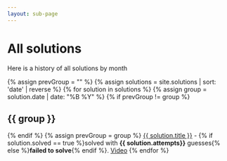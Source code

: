 ```yaml
---
layout: sub-page
---
```

# All solutions

Here is a history of all solutions by month

{% assign prevGroup = "" %}
{% assign solutions = site.solutions | sort: 'date' | reverse %}
{% for solution in solutions %}
{% assign group = solution.date | date: "%B %Y" %}
{% if prevGroup != group %}
## {{ group }}
{% endif %}
{% assign prevGroup = group %}
<a href="{{ solution.url }}">{{ solution.title }}</a> - {% if solution.solved == true %}solved with <strong>{{ solution.attempts}}</strong> guesses{% else %}<strong>failed to solve</strong>{% endif %}. <a href="{{ solution.video_link }}">Video</a>
{% endfor %}